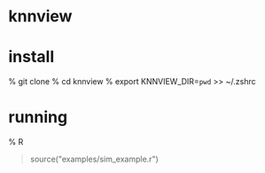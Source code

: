 # knnview

# install
% git clone
% cd knnview
% export KNNVIEW_DIR=`pwd` >> ~/.zshrc

# running
% R
> source("examples/sim_example.r")
